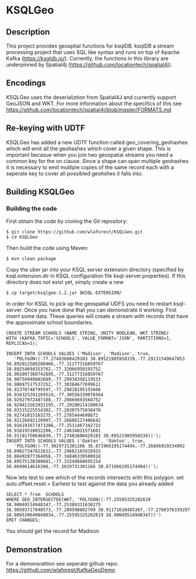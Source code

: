 # KSQLGeo
## Description
This project provides geosptial functions for ksqlDB.  ksqlDB a stream processing project that uses SQL like syntax
and runs on top of Apache Kafka (https://ksqldb.io/).  Currently, the functions in this library are underpinned by 
Spatial4j (https://github.com/locationtech/spatial4j). 

## Encodings

KSQLGeo uses the deserializtion from Spatial4J and currently support GeoJSON and WKT.  For more information about the
specifics of this see https://github.com/locationtech/spatial4j/blob/master/FORMATS.md

## Re-keying with UDTF

KSQLGeo has added a new UDTF function called geo_covering_geohashes which will emit all the geohashes which cover a given shape.  This is important becasue when
you join two geospatial streams you need a common key for the on clause.  Since a shape can span multiple geohashes it is necessary to emit mutliple copies of the same record each with a seperate key to cover all possibled geohshes it falls into.  

## Building KSQLGeo

### Building the code

First obtain the code by cloning the Git repository:

    $ git clone https://github.com/wlaforest/KSQLGeo.git
    $ cd KSQLGeo

Then build the code using Maven:

    $ mvn clean package

Copy the uber jar into your KSQL server extension directory (specified by ksql.extension.dir in KSQL configuration
file ksql-server.properties). If this directory does not exist yet, simply create a new

    $ cp target/ksqlgeo-1.2.jar $KSQL-EXTENSION/

In order for KSQL to pick up the geospatial UDFS you need to restart ksql-server.  Once you have done that you can
demonstrate it working.  First insert some data. These queries will create a stream with records that have the
approximate school boundaries.

    CREATE STREAM SCHOOLS (NAME STRING, UNITY BOOLEAN, WKT STRING)
    WITH (KAFKA_TOPIC='SCHOOLS', VALUE_FORMAT='JSON', PARTITIONS=1, REPLICAS=1);

    INSERT INTO SCHOOLS VALUES ('Madison', 'Madison', true,
       'POLYGON((-77.27483600429103 38.89521905950339,-77.29131549647853 38.892012508280466,-77.31277316859767 38.89254694353762,-77.32066959193752 38.901097360742895,-77.31277316859767 38.90750949802689,-77.29938358119533 38.90697517537252,-77.30384677699611 38.91378748795597,-77.29818195155666 38.916325241169524,-77.30556339076564 38.92927972487108,-77.29869693568752 38.929413263931195,-77.29200214198634 38.93315225554382,-77.28307575038478 38.92741015163275,-77.2705444698672 38.92126692120997,-77.26608127406642 38.916191677473286,-77.2511467342715 38.91819510652208,-77.24634021571681 38.91191750646839,-77.27483600429103 38.89521905950339))');
    INSERT INTO SCHOOLS VALUES ('Oakton', 'Oakton', true,
       'POLYGON((-77.3029731301166 38.871966195174494,-77.26846919334902 38.89027347822612,-77.29662165916933 38.88492877364056,-77.34846339500918 38.89575138309681,-77.33249888695254 38.8699614616396,-77.3029731301166 38.871966195174494))');

Now lets test to see which of the records intersects with this polygon.  set auto.offset.reset = Earliest to test
against the data you already added

    SELECT * from  SCHOOLS
    WHERE GEO_INTERSECTED(WKT, 'POLYGON((-77.25595325282619 38.90049514948347,-77.25389331630275 38.90503717840573,-77.289598882709 38.91171610485367,-77.2760376339297 38.889539649049034,-77.25595325282619 38.90049514948347))')
    EMIT CHANGES;

You should get the record for Madison

## Demonstration

For a demonsrattion see seperate github repo: https://github.com/wlaforest/KafkaGeoDemo

